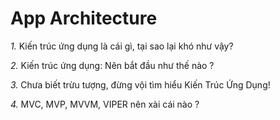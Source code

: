 # App Architecture

*1.* Kiến trúc ứng dụng là cái gì, tại sao lại khó như vậy?

*2.* Kiến trúc ứng dụng: Nên bắt đầu như thế nào ?

*3.* Chưa biết trừu tượng, đừng vội tìm hiểu Kiến Trúc Ứng Dụng!

*4.* MVC, MVP, MVVM, VIPER nên xài cái nào ?

